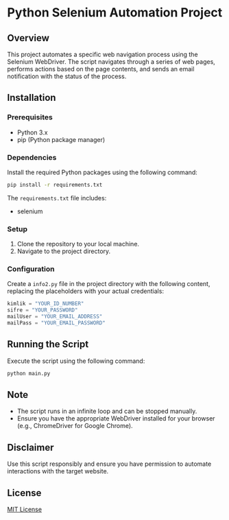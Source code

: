 # Python Selenium Automation Project

## Overview
This project automates a specific web navigation process using the Selenium WebDriver. The script navigates through a series of web pages, performs actions based on the page contents, and sends an email notification with the status of the process.

## Installation

### Prerequisites
- Python 3.x
- pip (Python package manager)

### Dependencies
Install the required Python packages using the following command:
```bash
pip install -r requirements.txt
```

The `requirements.txt` file includes:
- selenium

### Setup
1. Clone the repository to your local machine.
2. Navigate to the project directory.

### Configuration
Create a `info2.py` file in the project directory with the following content, replacing the placeholders with your actual credentials:
```python
kimlik = "YOUR_ID_NUMBER"
sifre = "YOUR_PASSWORD"
mailUser = "YOUR_EMAIL_ADDRESS"
mailPass = "YOUR_EMAIL_PASSWORD"
```

## Running the Script
Execute the script using the following command:
```bash
python main.py
```

## Note
- The script runs in an infinite loop and can be stopped manually.
- Ensure you have the appropriate WebDriver installed for your browser (e.g., ChromeDriver for Google Chrome).

## Disclaimer
Use this script responsibly and ensure you have permission to automate interactions with the target website.

## License
[MIT License](LICENSE)

```